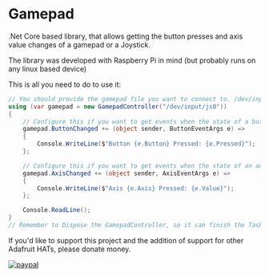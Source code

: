 # Gamepad
.Net Core based library, that allows getting the button presses and axis value changes of a gamepad or a Joystick.

The library was developed with Raspberry Pi in mind (but probably runs on any linux based device)

This is all you need to do to use it:

```C#
// You should provide the gamepad file you want to connect to. /dev/input/js0 is the default
using (var gamepad = new GamepadController("/dev/input/js0")) 
{
    // Configure this if you want to get events when the state of a button changes
    gamepad.ButtonChanged += (object sender, ButtonEventArgs e) =>
    {
        Console.WriteLine($"Button {e.Button} Pressed: {e.Pressed}");
    };

    // Configure this if you want to get events when the state of an axis changes
    gamepad.AxisChanged += (object sender, AxisEventArgs e) =>
    {
        Console.WriteLine($"Axis {e.Axis} Pressed: {e.Value}");
    };

    Console.ReadLine();
}
// Remember to Dispose the GamepadController, so it can finish the Task that listens for changes in the gamepad
```


If you'd like to support this project and the addition of support for other Adafruit HATs, please donate money.

[![paypal](https://www.paypalobjects.com/en_US/i/btn/btn_donate_LG.gif)](https://www.paypal.com/cgi-bin/webscr?cmd=_donations&business=UK9A88VUXL9YJ&currency_code=CAD&source=url)
